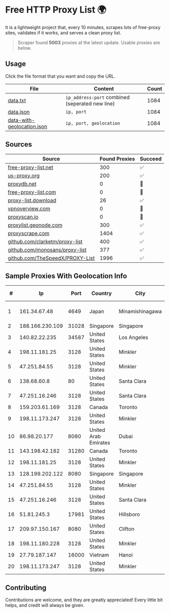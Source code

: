 
# Free HTTP Proxy List 🌍

It is a lightweight project that, every 10 minutes, scrapes lots of free-proxy sites, validates if it works, and serves a clean proxy list.


> Scraper found **5003** proxies at the latest update. Usable proxies are below.

## Usage

Click the file format that you want and copy the URL.


|File|Content|Count|
|----|-------|-----|
|[data.txt](https://raw.githubusercontent.com/themiralay/Proxy-List-World/master/data.txt)|`ip_address:port` combined (seperated new line)|1084|
|[data.json](https://raw.githubusercontent.com/themiralay/Proxy-List-World/master/data.json)|`ip, port`|1084|
|[data-with-geolocation.json](https://raw.githubusercontent.com/themiralay/Proxy-List-World/master/data-with-geolocation.json)|`ip, port, geolocation`|1084|

## Sources

|Source|Found Proxies|Succeed|
|------|-------------|-------|
|[free-proxy-list.net](https://free-proxy-list.net)|300|✅|
|[us-proxy.org](https://www.us-proxy.org)|200|✅|
|[proxydb.net](http://proxydb.net)|0|🚫|
|[free-proxy-list.com](https://free-proxy-list.com/?page=&port=&type%5B%5D=http&type%5B%5D=https&up_time=0&search=Search)|0|🚫|
|[proxy-list.download](https://www.proxy-list.download/HTTP)|26|✅|
|[vpnoverview.com](https://vpnoverview.com/privacy/anonymous-browsing/free-proxy-servers)|0|🚫|
|[proxyscan.io](https://www.proxyscan.io)|0|🚫|
|[proxylist.geonode.com](https://proxylist.geonode.com/api/proxy-list?limit=300&page=1&sort_by=lastChecked&sort_type=desc&protocols=http,https)|300|✅|
|[proxyscrape.com](https://api.proxyscrape.com/v2/?request=displayproxies&protocol=http&timeout=10000&country=all&ssl=all&anonymity=all)|1404|✅|
|[github.com/clarketm/proxy-list](https://raw.githubusercontent.com/clarketm/proxy-list/master/proxy-list-raw.txt)|400|✅|
|[github.com/monosans/proxy-list](https://raw.githubusercontent.com/monosans/proxy-list/main/proxies/http.txt)|377|✅|
|[github.com/TheSpeedX/PROXY-List](https://raw.githubusercontent.com/TheSpeedX/PROXY-List/master/http.txt)|1996|✅|


## Sample Proxies With Geolocation Info

|#|Ip|Port|Country|City|Internet Service Provider|
|-|--|----|-------|----|-------------------------|
|1|161.34.67.48|4649|Japan|Minamishinagawa|NTT PC Communications, Inc.|
|2|188.166.230.109|31028|Singapore|Singapore|DigitalOcean, LLC|
|3|140.82.22.235|34587|United States|Los Angeles|The Constant Company|
|4|198.11.181.25|3128|United States|Minkler|Alibaba (US) Technology Co., Ltd.|
|5|47.251.84.55|3128|United States|Minkler|Alibaba Cloud LLC|
|6|138.68.60.8|80|United States|Santa Clara|DigitalOcean, LLC|
|7|47.251.16.246|3128|United States|Santa Clara|Alibaba Cloud LLC|
|8|159.203.61.169|3128|Canada|Toronto|DigitalOcean, LLC|
|9|198.11.173.247|3128|United States|Minkler|Alibaba (US) Technology Co., Ltd.|
|10|86.98.20.177|8080|United Arab Emirates|Dubai|Emirates Telecommunications Corporation|
|11|143.198.42.182|31280|Canada|Toronto|DigitalOcean, LLC|
|12|198.11.181.25|3128|United States|Minkler|Alibaba (US) Technology Co., Ltd.|
|13|128.199.202.122|8080|Singapore|Singapore|DigitalOcean, LLC|
|14|47.251.84.55|3128|United States|Minkler|Alibaba Cloud LLC|
|15|47.251.16.246|3128|United States|Santa Clara|Alibaba Cloud LLC|
|16|51.81.245.3|17981|United States|Hillsboro|OVH SAS|
|17|209.97.150.167|8080|United States|Clifton|DigitalOcean, LLC|
|18|198.11.180.228|3128|United States|Minkler|Alibaba (US) Technology Co., Ltd.|
|19|27.79.187.147|16000|Vietnam|Hanoi|Viettel Corporation|
|20|198.11.173.247|3128|United States|Minkler|Alibaba (US) Technology Co., Ltd.|



## Contributing

Contributions are welcome, and they are greatly appreciated! Every
little bit helps, and credit will always be given.

